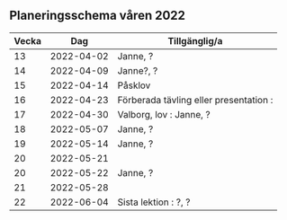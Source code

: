 ## Planeringsschema våren 2022

Vecka| Dag      |Tillgänglig/a
-----|----------|----------------------------
13   |2022-04-02|Janne, ?
14   |2022-04-09|Janne?, ?
15   |2022-04-14|Påsklov
16   |2022-04-23|Förberada tävling eller presentation : 
17   |2022-04-30|Valborg, lov : Janne, ?
18   |2022-05-07|Janne, ?
19   |2022-05-14|Janne, ?
20   |2022-05-21|
20   |2022-05-22|Janne, ?
21   |2022-05-28|
22   |2022-06-04|Sista lektion : ?, ?
